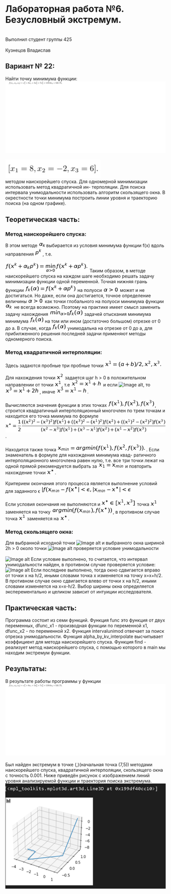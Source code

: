 # Лабораторная работа №6. Безусловный экстремум.
<br>Выполнил студент группы 425</br>
<br>Кузнецов Владислав</br>
## Вариант № 22:
Найти точку минимума функции:
<br>![Image alt](https://github.com/vladislav841/lab6/blob/master/pic/1.png)</br>
<br>![Image alt](https://github.com/vladislav841/lab6/blob/master/pic/2.png)</br>
методом наискорейшего спуска. Для одномерной минимизации использовать метод квадратичной ин-
терполяции. Для поиска интервала унимодальности использовать алгоритм скользящего окна.
В окрестности точки минимума построить линии уровня и траекторию поиска (на одном графике).
## Теоретическая часть:
### Метод наискорейшего спуска:
В этом методе ![Image alt](https://github.com/vladislav841/lab6/blob/master/pic/3.jpg)выбирается из условия минимума функции f(x) вдоль направления ![Image alt](https://github.com/vladislav841/lab6/blob/master/pic/4.jpg), т.е. <br></br>
![Image alt](https://github.com/vladislav841/lab6/blob/master/pic/5.jpg) 
Таким образом, в методе наискорейшего спуска на каждом шаге необходимо решать задачу минимизации функции одной переменной.
Точная нижняя грань функции ![Image alt](https://github.com/vladislav841/lab6/blob/master/pic/6.jpg) на полуоси ![Image alt](https://github.com/vladislav841/lab6/blob/master/pic/7.jpg) может и не достигаться.
Но даже, если она достигается, точное определение величины ![Image alt](https://github.com/vladislav841/lab6/blob/master/pic/7.jpg) как точки глобального на полуоси минимума  функции ![Image alt](https://github.com/vladislav841/lab6/blob/master/pic/8.jpg) не всегда возможно.
Поэтому на практике имеет смысл заменить задачу нахождения ![Image alt](https://github.com/vladislav841/lab6/blob/master/pic/10.jpg) задачей отыскания минимума минимума ![Image alt](https://github.com/vladislav841/lab6/blob/master/pic/9.jpg) на том или ином (достаточно большом) отрезке от 0 до a.
В случае, когда ![Image alt](https://github.com/vladislav841/lab6/blob/master/pic/9.jpg) унимодальна на отрезке от 0 до a, для прибилженного решения последней задачи применяют методы одномерного поиска.
### Метод квадратичной интерполяции:
Здесь задаются пробные три пробные точки ![Image alt](https://github.com/vladislav841/lab6/blob/master/pic/11.jpg) <br></br>
Для нахождения точки ![Image alt](https://github.com/vladislav841/lab6/blob/master/pic/12.jpg) задается шаг h > 0 в положительном направлении от точки ![Image alt](https://github.com/vladislav841/lab6/blob/master/pic/13.jpg), т.е ![Image alt](https://github.com/vladislav841/lab6/blob/master/pic/14.jpg) и если ![Image alt](https://github.com/vladislav841/lab6/lab6/blob/master/pic/15.jpg), то ![Image alt](https://github.com/vladislav841/lab6/blob/master/pic/16.jpg), иначе ![Image alt](https://github.com/vladislav841/lab6/blob/master/pic/17.jpg). <br></br>
Вычисляются значения функции в этих точках ![Image alt](https://github.com/vladislav841/lab6/blob/master/pic/18.jpg),
строится квадратичный интерполяционный многочлен по трем точкам и находится его точка миимума по формуле
![Image alt](https://github.com/vladislav841/lab6/blob/master/pic/19.jpg).<br></br>
Находится также точка ![Image alt](https://github.com/vladislav841/lab6/blob/master/pic/20.jpg).
Если знаменатель в формуле для нахождения минимума квад- ратичного интерполяционного многочлена равен нулю, т.е. все 
три точки лежат на одной прямой рекомендуется выбрать за ![Image alt](https://github.com/vladislav841/lab6/blob/master/pic/21.jpg)
и повторить нахождение точки ![Image alt](https://github.com/vladislav841/lab6/blob/master/pic/22.jpg). <br></br>
Критерием окончания этого процесса является выполнение условий для заданного ϵ
![Image alt](https://github.com/vladislav841/lab6/blob/master/pic/23.jpg) <br></br>
Если условия окончания не выполняются и ![Image alt](https://github.com/vladislav841/lab6/blob/master/pic/24.jpg)
точка ![Image alt](https://github.com/vladislav841/lab6/blob/master/pic/13.jpg) заменяется на точку ![Image alt](https://github.com/vladislav841/lab6/blob/master/pic/25.jpg), в противном случае точка ![Image alt](https://github.com/vladislav841/lab6/blob/master/pic/13.jpg) заменяется на ![Image alt](https://github.com/vladislav841/lab6/blob/master/pic/22.jpg).
### Метод скользящего окна:
Для выбранной исходной точки ![Image alt](https://github.com/vladislav841/lab6/blob/master/pic/27.jpg) и выбранного окна шириной 2h > 0 около точки ![Image alt](https://github.com/vladislav841/lab6/blob/master/pic/27.jpg) проверяется условие унимодальности <br></br>
![Image alt](https://github.com/vladislav841/lab6/blob/master/pic/28.jpg) 
Если условие выполнено, то считается, что интервал унимодальности найден, в противном случае проверяется условие: 
![Image alt](https://github.com/vladislav841/lab6/blob/master/pic/29.jpg) 
Если последнее выполнено, тогда окно сдвигается вправо от точки x на h/2, иными словами точка x изменяется на точку x=x+h/2.
В противном случае окно сдвигается влево от точки x на h/2, иными словами изменяется на x=x-h/2.
Выбор ширины окна определяется эксперементально и целиком зависит от интуиции исследователя.
## Практическая часть:
Программа состоит из семи функций. Функция func это функция от двух переменных, dfunc_x1 - производная функции по переменной x1, dfunc_x2 - по переменной x2. Функция intervalunimod отвечает за поиск отрезка унимодальности.
Функция alpha_by_kv_interpolate высчитывает коэффициент для метода наискорейшего спуска. Функция find - реализует метод наискорейшего спуска, с помощью которого в main мы находим экстремум функции.	

## Результаты:

В результате работы программы у функции ![Image alt](https://github.com/vladislav841/lab6/blob/master/pic/1.png) <br></br>
Был найден экстремум в точке (,)(начальная точка (7,5)) методами наискорейшего спуска, квадратичной интерполяции, скользящего окна с точность 0.001.
Ниже приведён рисунок с изображением линий уровня анализируемой функции и траектория поиска экстремума. 
![Image alt](https://github.com/vladislav841/lab6/blob/master/pic/graf.png)



